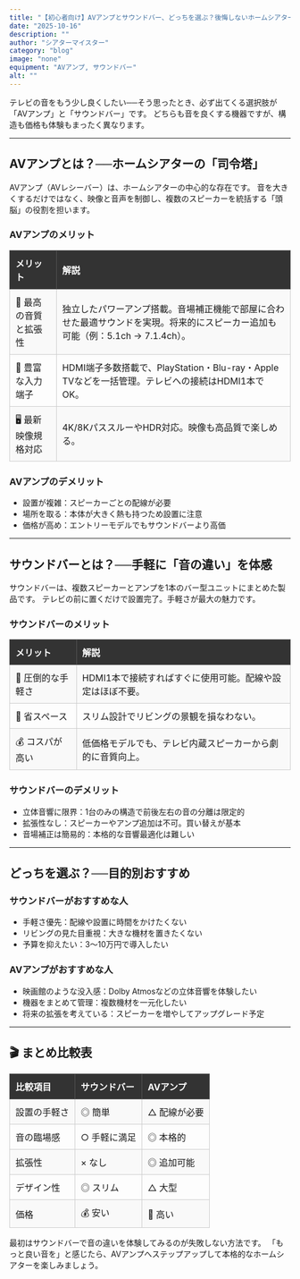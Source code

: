 ```yaml
---
title: "【初心者向け】AVアンプとサウンドバー、どっちを選ぶ？後悔しないホームシアター入門ガイド"
date: "2025-10-16"
description: ""
author: "シアターマイスター"
category: "blog"
image: "none"
equipment: "AVアンプ, サウンドバー"
alt: ""
---
```

<p>テレビの音をもう少し良くしたい──そう思ったとき、必ず出てくる選択肢が「AVアンプ」と「サウンドバー」です。  
どちらも音を良くする機器ですが、構造も価格も体験もまったく異なります。</p>

<hr>

<h2>AVアンプとは？──ホームシアターの「司令塔」</h2>

<p>AVアンプ（AVレシーバー）は、ホームシアターの中心的な存在です。  
音を大きくするだけではなく、映像と音声を制御し、複数のスピーカーを統括する「頭脳」の役割を担います。</p>

<h3>AVアンプのメリット</h3>

<table style="width:100%; border-collapse: collapse; text-align: left;">
  <thead style="background-color: #333; color: #fff;">
    <tr>
      <th style="padding: 10px; border: 1px solid #555;">メリット</th>
      <th style="padding: 10px; border: 1px solid #555;">解説</th>
    </tr>
  </thead>
  <tbody>
    <tr style="background-color: #f9f9f9;">
      <td style="padding: 10px; border: 1px solid #ccc;">🎵 最高の音質と拡張性</td>
      <td style="padding: 10px; border: 1px solid #ccc;">独立したパワーアンプ搭載。音場補正機能で部屋に合わせた最適サウンドを実現。将来的にスピーカー追加も可能（例：5.1ch → 7.1.4ch）。</td>
    </tr>
    <tr>
      <td style="padding: 10px; border: 1px solid #ccc;">🔌 豊富な入力端子</td>
      <td style="padding: 10px; border: 1px solid #ccc;">HDMI端子多数搭載で、PlayStation・Blu-ray・Apple TVなどを一括管理。テレビへの接続はHDMI1本でOK。</td>
    </tr>
    <tr style="background-color: #f9f9f9;">
      <td style="padding: 10px; border: 1px solid #ccc;">🖥 最新映像規格対応</td>
      <td style="padding: 10px; border: 1px solid #ccc;">4K/8KパススルーやHDR対応。映像も高品質で楽しめる。</td>
    </tr>
  </tbody>
</table>

<h3>AVアンプのデメリット</h3>
<ul>
  <li>設置が複雑：スピーカーごとの配線が必要</li>
  <li>場所を取る：本体が大きく熱も持つため設置に注意</li>
  <li>価格が高め：エントリーモデルでもサウンドバーより高価</li>
</ul>

<hr>

<h2>サウンドバーとは？──手軽に「音の違い」を体感</h2>

<p>サウンドバーは、複数スピーカーとアンプを1本のバー型ユニットにまとめた製品です。  
テレビの前に置くだけで設置完了。手軽さが最大の魅力です。</p>

<h3>サウンドバーのメリット</h3>

<table style="width:100%; border-collapse: collapse; text-align: left;">
  <thead style="background-color: #333; color: #fff;">
    <tr>
      <th style="padding: 10px; border: 1px solid #555;">メリット</th>
      <th style="padding: 10px; border: 1px solid #555;">解説</th>
    </tr>
  </thead>
  <tbody>
    <tr style="background-color: #f9f9f9;">
      <td style="padding: 10px; border: 1px solid #ccc;">🎯 圧倒的な手軽さ</td>
      <td style="padding: 10px; border: 1px solid #ccc;">HDMI1本で接続すればすぐに使用可能。配線や設定はほぼ不要。</td>
    </tr>
    <tr>
      <td style="padding: 10px; border: 1px solid #ccc;">📏 省スペース</td>
      <td style="padding: 10px; border: 1px solid #ccc;">スリム設計でリビングの景観を損なわない。</td>
    </tr>
    <tr style="background-color: #f9f9f9;">
      <td style="padding: 10px; border: 1px solid #ccc;">💰 コスパが高い</td>
      <td style="padding: 10px; border: 1px solid #ccc;">低価格モデルでも、テレビ内蔵スピーカーから劇的に音質向上。</td>
    </tr>
  </tbody>
</table>

<h3>サウンドバーのデメリット</h3>
<ul>
  <li>立体音響に限界：1台のみの構造で前後左右の音の分離は限定的</li>
  <li>拡張性なし：スピーカーやアンプ追加は不可。買い替えが基本</li>
  <li>音場補正は簡易的：本格的な音響最適化は難しい</li>
</ul>

<hr>

<h2>どっちを選ぶ？──目的別おすすめ</h2>

<h3>サウンドバーがおすすめな人</h3>
<ul>
  <li>手軽さ優先：配線や設置に時間をかけたくない</li>
  <li>リビングの見た目重視：大きな機材を置きたくない</li>
  <li>予算を抑えたい：3〜10万円で導入したい</li>
</ul>

<h3>AVアンプがおすすめな人</h3>
<ul>
  <li>映画館のような没入感：Dolby Atmosなどの立体音響を体験したい</li>
  <li>機器をまとめて管理：複数機材を一元化したい</li>
  <li>将来の拡張を考えている：スピーカーを増やしてアップグレード予定</li>
</ul>

<hr>

<h2>🎬 まとめ比較表</h2>

<table style="width:100%; border-collapse: collapse; text-align: left;">
  <thead style="background-color: #333; color: #fff;">
    <tr>
      <th style="padding: 10px; border: 1px solid #555;">比較項目</th>
      <th style="padding: 10px; border: 1px solid #555;">サウンドバー</th>
      <th style="padding: 10px; border: 1px solid #555;">AVアンプ</th>
    </tr>
  </thead>
  <tbody>
    <tr style="background-color: #f9f9f9;">
      <td style="padding: 10px; border: 1px solid #ccc;">設置の手軽さ</td>
      <td style="padding: 10px; border: 1px solid #ccc;">◎ 簡単</td>
      <td style="padding: 10px; border: 1px solid #ccc;">△ 配線が必要</td>
    </tr>
    <tr>
      <td style="padding: 10px; border: 1px solid #ccc;">音の臨場感</td>
      <td style="padding: 10px; border: 1px solid #ccc;">○ 手軽に満足</td>
      <td style="padding: 10px; border: 1px solid #ccc;">◎ 本格的</td>
    </tr>
    <tr style="background-color: #f9f9f9;">
      <td style="padding: 10px; border: 1px solid #ccc;">拡張性</td>
      <td style="padding: 10px; border: 1px solid #ccc;">× なし</td>
      <td style="padding: 10px; border: 1px solid #ccc;">◎ 追加可能</td>
    </tr>
    <tr>
      <td style="padding: 10px; border: 1px solid #ccc;">デザイン性</td>
      <td style="padding: 10px; border: 1px solid #ccc;">◎ スリム</td>
      <td style="padding: 10px; border: 1px solid #ccc;">△ 大型</td>
    </tr>
    <tr style="background-color: #f9f9f9;">
      <td style="padding: 10px; border: 1px solid #ccc;">価格</td>
      <td style="padding: 10px; border: 1px solid #ccc;">💰 安い</td>
      <td style="padding: 10px; border: 1px solid #ccc;">💸 高い</td>
    </tr>
  </tbody>
</table>

<p>最初はサウンドバーで音の違いを体験してみるのが失敗しない方法です。  
「もっと良い音を」と感じたら、AVアンプへステップアップして本格的なホームシアターを楽しみましょう。</p>